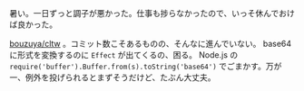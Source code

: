 暑い。一日ずっと調子が悪かった。仕事も捗らなかったので、いっそ休んでおけば良かった。

[bouzuya/cltw][] 。コミット数こそあるものの、そんなに進んでいない。 base64 に形式を変換するのに `Effect` が出てくるの、困る。 Node.js の `require('buffer').Buffer.from(s).toString('base64')` でごまかす。万が一、例外を投げられるとまずそうだけど、たぶん大丈夫。

[bouzuya/cltw]: https://github.com/bouzuya/cltw
